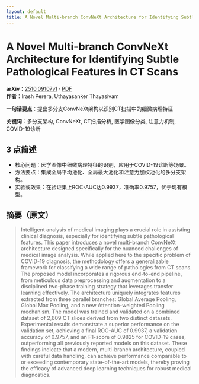 ```yaml
---
layout: default
title: A Novel Multi-branch ConvNeXt Architecture for Identifying Subtle Pathological Features in CT Scans
---
```


# A Novel Multi-branch ConvNeXt Architecture for Identifying Subtle Pathological Features in CT Scans
**arXiv**：[2510.09107v1](https://arxiv.org/abs/2510.09107) · [PDF](https://arxiv.org/pdf/2510.09107.pdf)  
**作者**：Irash Perera, Uthayasanker Thayasivam  

**一句话要点**：提出多分支ConvNeXt架构以识别CT扫描中的细微病理特征

**关键词**：多分支架构, ConvNeXt, CT扫描分析, 医学图像分类, 注意力机制, COVID-19诊断

## 3 点简述
- 核心问题：医学图像中细微病理特征的识别，应用于COVID-19诊断等场景。
- 方法要点：集成全局平均池化、全局最大池化和注意力加权池化的多分支架构。
- 实验或效果：在验证集上ROC-AUC达0.9937，准确率0.9757，优于现有模型。

## 摘要（原文）

> Intelligent analysis of medical imaging plays a crucial role in assisting
> clinical diagnosis, especially for identifying subtle pathological features.
> This paper introduces a novel multi-branch ConvNeXt architecture designed
> specifically for the nuanced challenges of medical image analysis. While
> applied here to the specific problem of COVID-19 diagnosis, the methodology
> offers a generalizable framework for classifying a wide range of pathologies
> from CT scans. The proposed model incorporates a rigorous end-to-end pipeline,
> from meticulous data preprocessing and augmentation to a disciplined two-phase
> training strategy that leverages transfer learning effectively. The
> architecture uniquely integrates features extracted from three parallel
> branches: Global Average Pooling, Global Max Pooling, and a new
> Attention-weighted Pooling mechanism. The model was trained and validated on a
> combined dataset of 2,609 CT slices derived from two distinct datasets.
> Experimental results demonstrate a superior performance on the validation set,
> achieving a final ROC-AUC of 0.9937, a validation accuracy of 0.9757, and an
> F1-score of 0.9825 for COVID-19 cases, outperforming all previously reported
> models on this dataset. These findings indicate that a modern, multi-branch
> architecture, coupled with careful data handling, can achieve performance
> comparable to or exceeding contemporary state-of-the-art models, thereby
> proving the efficacy of advanced deep learning techniques for robust medical
> diagnostics.

